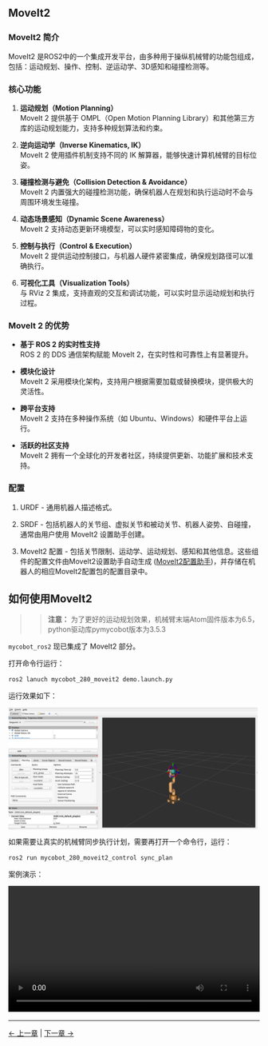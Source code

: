 ## MoveIt2

### MoveIt2 简介

MoveIt2 是ROS2中的一个集成开发平台，由多种用于操纵机械臂的功能包组成，包括：运动规划、操作、控制、逆运动学、3D感知和碰撞检测等。

### 核心功能

1. **运动规划（Motion Planning）**  
   MoveIt 2 提供基于 OMPL（Open Motion Planning Library）和其他第三方库的运动规划能力，支持多种规划算法和约束。

2. **逆向运动学（Inverse Kinematics, IK）**  
   MoveIt 2 使用插件机制支持不同的 IK 解算器，能够快速计算机械臂的目标位姿。

3. **碰撞检测与避免（Collision Detection & Avoidance）**  
   MoveIt 2 内置强大的碰撞检测功能，确保机器人在规划和执行运动时不会与周围环境发生碰撞。

4. **动态场景感知（Dynamic Scene Awareness）**  
   MoveIt 2 支持动态更新环境模型，可以实时感知障碍物的变化。

5. **控制与执行（Control & Execution）**  
   MoveIt 2 提供运动控制接口，与机器人硬件紧密集成，确保规划路径可以准确执行。

6. **可视化工具（Visualization Tools）**  
   与 RViz 2 集成，支持直观的交互和调试功能，可以实时显示运动规划和执行过程。

### MoveIt 2 的优势

- **基于 ROS 2 的实时性支持**  
  ROS 2 的 DDS 通信架构赋能 MoveIt 2，在实时性和可靠性上有显著提升。

- **模块化设计**  
  MoveIt 2 采用模块化架构，支持用户根据需要加载或替换模块，提供极大的灵活性。

- **跨平台支持**  
  MoveIt 2 支持在多种操作系统（如 Ubuntu、Windows）和硬件平台上运行。

- **活跃的社区支持**  
  MoveIt 2 拥有一个全球化的开发者社区，持续提供更新、功能扩展和技术支持。

### 配置

1. URDF - 通用机器人描述格式。

2. SRDF - 包括机器人的关节组、虚拟关节和被动关节、机器人姿势、自碰撞，通常由用户使用 MoveIt2 设置助手创建。

3. MoveIt2 配置 - 包括关节限制、运动学、运动规划、感知和其他信息。这些组件的配置文件由MoveIt2设置助手自动生成 ([MoveIt2配置助手](https://moveit.picknik.ai/main/doc/examples/setup_assistant/setup_assistant_tutorial.html))，并存储在机器人的相应MoveIt2配置包的配置目录中。

## 如何使用MoveIt2

>>**注意：** 为了更好的运动规划效果，机械臂末端Atom固件版本为6.5，python驱动库pymycobot版本为3.5.3

`mycobot_ros2` 现已集成了 MoveIt2 部分。

打开命令行运行：
  
```bash
ros2 lanuch mycobot_280_moveit2 demo.launch.py
```

运行效果如下：  

<img src =../../../../../resources/3-FunctionsAndApplications/6.developmentGuide/ROS/ROS2/moveit2/moveit2_rviz2.png
width ="500"  align = "center">

如果需要让真实的机械臂同步执行计划，需要再打开一个命令行，运行：
  
```bash
ros2 run mycobot_280_moveit2_control sync_plan
```

案例演示：

<video id="my-video" class="video-js" controls preload="auto" width="100%"
poster="" data-setup='{"aspectRatio":"16:9"}'>
  <source src="../../../../../resources/3-FunctionsAndApplications/6.developmentGuide/ROS/ROS2/moveit2/280_ROS2_Moveit2_Case_Demo.mp4" type='video/mp4' >
</video>


---

[← 上一章](../6.2.3-rivzIntroductionAndUse/README.md) | [下一章 →](../../6.3-Cplus/README.md)